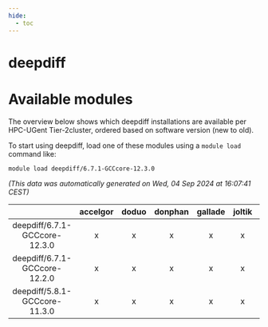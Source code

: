 ```yaml
---
hide:
  - toc
---
```


deepdiff
========

# Available modules


The overview below shows which deepdiff installations are available per HPC-UGent Tier-2cluster, ordered based on software version (new to old).

To start using deepdiff, load one of these modules using a `module load` command like:

```shell
module load deepdiff/6.7.1-GCCcore-12.3.0
```

*(This data was automatically generated on Wed, 04 Sep 2024 at 16:07:41 CEST)*  

| |accelgor|doduo|donphan|gallade|joltik|shinx|skitty|
| :---: | :---: | :---: | :---: | :---: | :---: | :---: | :---: |
|deepdiff/6.7.1-GCCcore-12.3.0|x|x|x|x|x|x|x|
|deepdiff/6.7.1-GCCcore-12.2.0|x|x|x|x|x|-|x|
|deepdiff/5.8.1-GCCcore-11.3.0|x|x|x|x|x|-|x|
